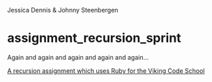 Jessica Dennis & Johnny Steenbergen

# assignment_recursion_sprint
Again and again and again and again and again...

[A recursion assignment which uses Ruby for the Viking Code School](http://www.vikingcodeschool.com)
